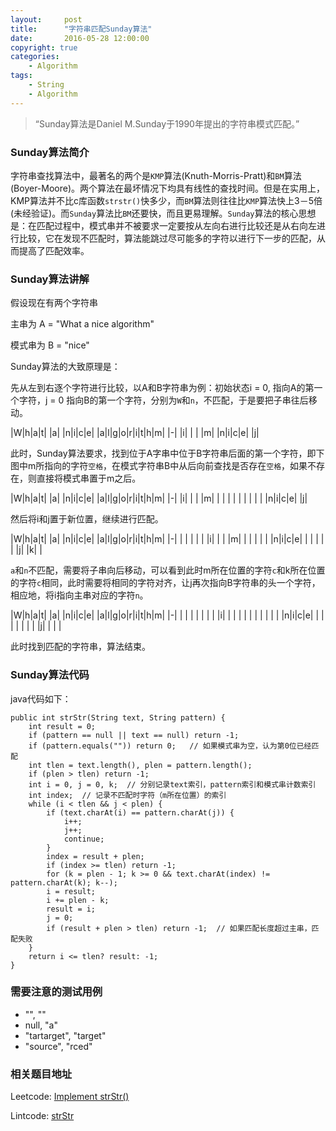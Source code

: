 ```yaml
---
layout:     post
title:      "字符串匹配Sunday算法"
date:       2016-05-28 12:00:00
copyright: true
categories:
    - Algorithm
tags:
    - String
    - Algorithm
---
```



> “Sunday算法是Daniel M.Sunday于1990年提出的字符串模式匹配。”

### Sunday算法简介

字符串查找算法中，最著名的两个是`KMP`算法(Knuth-Morris-Pratt)和`BM`算法(Boyer-Moore)。两个算法在最坏情况下均具有线性的查找时间。但是在实用上，KMP算法并不比c库函数`strstr()`快多少，而`BM`算法则往往比`KMP`算法快上3－5倍(未经验证)。而`Sunday`算法比`BM`还要快，而且更易理解。`Sunday`算法的核心思想是：在匹配过程中，模式串并不被要求一定要按从左向右进行比较还是从右向左进行比较，它在发现不匹配时，算法能跳过尽可能多的字符以进行下一步的匹配，从而提高了匹配效率。

<!-- more -->

### Sunday算法讲解

假设现在有两个字符串

主串为 A = "What a nice algorithm"

模式串为 B = "nice"

Sunday算法的大致原理是：

先从左到右逐个字符进行比较，以A和B字符串为例：初始状态i = 0, 指向A的第一个字符，j = 0 指向B的第一个字符，分别为`W`和`n`，不匹配，于是要把子串往后移动。

|W|h|a|t| |a| |n|i|c|e| |a|l|g|o|r|i|t|h|m|
|-|
|i| | | |m|
|n|i|c|e|
|j|

此时，Sunday算法要求，找到位于A字串中位于B字符串后面的第一个字符，即下图中m所指向的字符`空格`，在模式字符串B中从后向前查找是否存在`空格`，如果不存在，则直接将模式串置于m之后。

|W|h|a|t| |a| |n|i|c|e| |a|l|g|o|r|i|t|h|m|
|-|
|i| | | |m| | | | |
| | | | | |n|i|c|e|
|j|

然后将i和j置于新位置，继续进行匹配。

|W|h|a|t| |a| |n|i|c|e| |a|l|g|o|r|i|t|h|m|
|-|
| | | | | |i| | | |m|
| | | | | |n|i|c|e|
| | | | | |j| |k| |

`a`和`n`不匹配，需要将子串向后移动，可以看到此时m所在位置的字符`c`和k所在位置的字符`c`相同，此时需要将相同的字符对齐，让j再次指向B字符串的头一个字符，相应地，将i指向主串对应的字符`n`。

|W|h|a|t| |a| |n|i|c|e| |a|l|g|o|r|i|t|h|m|
|-|
| | | | | | | |i| | | |
| | | | | | | |n|i|c|e|
| | | | | | | |j| | | |

此时找到匹配的字符串，算法结束。

### Sunday算法代码

java代码如下：

```
public int strStr(String text, String pattern) {
    int result = 0;
    if (pattern == null || text == null) return -1;
    if (pattern.equals("")) return 0;   // 如果模式串为空，认为第0位已经匹配
    int tlen = text.length(), plen = pattern.length();
    if (plen > tlen) return -1;
    int i = 0, j = 0, k;  // 分别记录text索引，pattern索引和模式串计数索引
    int index;  // 记录不匹配时字符（m所在位置）的索引
    while (i < tlen && j < plen) {
        if (text.charAt(i) == pattern.charAt(j)) {
            i++;
            j++;
            continue;
        }
        index = result + plen;
        if (index >= tlen) return -1;
        for (k = plen - 1; k >= 0 && text.charAt(index) != pattern.charAt(k); k--);
        i = result;
        i += plen - k;
        result = i;
        j = 0;
        if (result + plen > tlen) return -1;  // 如果匹配长度超过主串，匹配失败
    }
    return i <= tlen? result: -1;
}
```

### 需要注意的测试用例

* "", ""
* null, "a"
* "tartarget", "target"
* "source", "rced"

### 相关题目地址

Leetcode:
[Implement strStr()](https://leetcode.com/problems/implement-strstr/)

Lintcode:
[strStr](http://www.lintcode.com/en/problem/strstr/)
